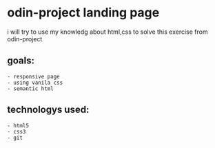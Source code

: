 # odin-project landing page
i will try to use my knowledg about html,css to solve this exercise from odin-project

## goals:
    - responsive page
    - using vanila css
    - semantic html

## technologys used:
    - html5 
    - css3
    - git

